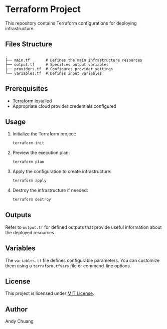 # Terraform Project

This repository contains Terraform configurations for deploying infrastructure.

## Files Structure

```
.
├── main.tf       # Defines the main infrastructure resources
├── output.tf     # Specifies output variables
├── providers.tf  # Configures provider settings
└── variables.tf  # Defines input variables
```

## Prerequisites

- [Terraform](https://www.terraform.io/downloads.html) installed
- Appropriate cloud provider credentials configured

## Usage

1. Initialize the Terraform project:
   ```sh
   terraform init
   ```

2. Preview the execution plan:
   ```sh
   terraform plan
   ```

3. Apply the configuration to create infrastructure:
   ```sh
   terraform apply 
   ```

4. Destroy the infrastructure if needed:
   ```sh
   terraform destroy
   ```

## Outputs

Refer to `output.tf` for defined outputs that provide useful information about the deployed resources.

## Variables

The `variables.tf` file defines configurable parameters. You can customize them using a `terraform.tfvars` file or command-line options.

## License

This project is licensed under [MIT License](LICENSE).

## Author

Andy Chuang


